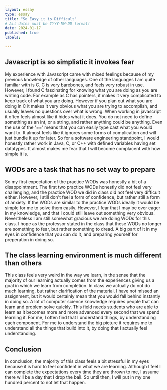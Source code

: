```yaml
---
layout: essay
type: essay
title: "So Easy it is Difficult"
# All dates must be YYYY-MM-DD format!
date: 2024-01-17
published: true
labels:

---
```




## Javascript is so simplistic it invokes fear

My experience with Javascript came with mixed feelings because of my previous knowledge of other languages. One of the languages I am quite familiar with is C. C is very barebones, and feels very robust in use. However, I found C fascinating for knowing what you are doing as you are writing code. For example as C has pointers, it makes it very complicated to keep track of what you are doing. However if you plan out what you are doing in C it makes it very obvious what you are trying to accomplish, and usually leaves no questions over what is wrong. When working in javascript it often feels almost like it hides what it does. You do not need to define something as an int, or a string, and rather anything could be anything. Even the use of the '==' means that you can easily type cast what you would want to. It almost feels like it ignores some forms of complication and will just bundle it up for later. So for a software engineering standpoint, I would honestly rather work in Java, C, or C++ with defined variables having set datatypes. It almost makes me fear that I will become complacent with how simple it is. 

## WODs are a task that has no set way to prepare

So my first expectation of the practice WODs was honestly a bit of a disappointment. The first two practice WODs honestly did not feel very challenging, and the practice WOD we did in class did not feel very difficult either. However, I still don't feel a form of confidence, but rather still a form of anxiety. If the WODs are similar to the practice WODs ideally it would be simple for me to solve them easily. However, I fear that I may be over eager in my knowledge, and that I could still leave out something very obvious. Nevertheless I am still somewhat gracious we are doing WODs for this class. I hope as the professor stated in the class that these WODs no longer are something to fear, but rather something to dread. A big part of it in my eyes in confidence that you can do it, and preparing yourself for preperation in doing so. 

## The class learning environment is much different than others

This class feels very weird in the way we learn, in the sense that the majority of our learning actually comes from the experiences giving us a goal in which we learn from completion. In class we actually do not do much learning, but rather clarification of the material. I have not missed an assignment, but it would certainly mean that you would fall behind instantly in doing so. A lot of computer science knowledge requires people that can learn and problem solve quickly. This field needs students who are able to learn as it becomes more and more advanced every second that we spend learning it. For me, I often find that I understand things, by understanding each component. For me to understand the big picture it requires me to understand all the things that build into it, by doing that I actually feel understanding. 

## Conclusion

In conclusion, the majority of this class feels a bit stressful in my eyes because it is hard to feel confident in what we are learning. Although I feel I can complete the expectations every time they are thrown to me, I assume there will be a day that I drop the ball. So until then, I will put in my one hundred percent to not let that happen.
